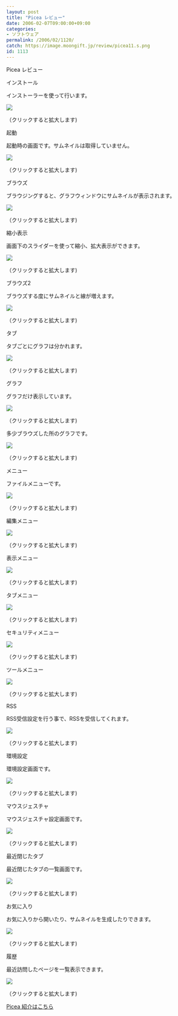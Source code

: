 ```yaml
---
layout: post
title: "Picea レビュー"
date: 2006-02-07T09:00:00+09:00
categories:
- ソフトウェア
permalink: /2006/02/1120/
catch: https://image.moongift.jp/review/picea11.s.png
id: 1113
---
```

Picea レビュー  
<!--more-->

インストール

  

インストーラーを使って行います。

  

[![](https://image.moongift.jp/review/picea1.s.png)](https://image.moongift.jp/review/picea1.png)  
  
（クリックすると拡大します)

  

起動

  

起動時の画面です。サムネイルは取得していません。

  

[![](https://image.moongift.jp/review/picea2.s.png)](https://image.moongift.jp/review/picea2.png)  
  
（クリックすると拡大します)

  

ブラウズ

  

ブラウジングすると、グラフウィンドウにサムネイルが表示されます。

  

[![](https://image.moongift.jp/review/picea3.s.png)](https://image.moongift.jp/review/picea3.png)  
  
（クリックすると拡大します)

  

縮小表示

  

画面下のスライダーを使って縮小、拡大表示ができます。

  

[![](https://image.moongift.jp/review/picea4.s.png)](https://image.moongift.jp/review/picea4.png)  
  
（クリックすると拡大します)

  

ブラウズ2

  

ブラウズする度にサムネイルと線が増えます。

  

[![](https://image.moongift.jp/review/picea5.s.png)](https://image.moongift.jp/review/picea5.png)  
  
（クリックすると拡大します)

  

タブ

  

タブごとにグラフは分かれます。

  

[![](https://image.moongift.jp/review/picea6.s.png)](https://image.moongift.jp/review/picea6.png)  
  
（クリックすると拡大します)

  

グラフ

  

グラフだけ表示しています。

  

[![](https://image.moongift.jp/review/picea7.s.png)](https://image.moongift.jp/review/picea7.png)  
  
（クリックすると拡大します)

  

多少ブラウズした所のグラフです。

  

[![](https://image.moongift.jp/review/picea8.s.png)](https://image.moongift.jp/review/picea8.png)  
  
（クリックすると拡大します)

  

メニュー

  

ファイルメニューです。

  

[![](https://image.moongift.jp/review/picea9.s.png)](https://image.moongift.jp/review/picea9.png)  
  
（クリックすると拡大します)

  

編集メニュー

  

[![](https://image.moongift.jp/review/picea10.s.png)](https://image.moongift.jp/review/picea10.png)  
  
（クリックすると拡大します)

  

表示メニュー

  

[![](https://image.moongift.jp/review/picea11.s.png)](https://image.moongift.jp/review/picea11.png)  
  
（クリックすると拡大します)

  

タブメニュー

  

[![](https://image.moongift.jp/review/picea12.s.png)](https://image.moongift.jp/review/picea12.png)  
  
（クリックすると拡大します)

  

セキュリティメニュー

  

[![](https://image.moongift.jp/review/picea13.s.png)](https://image.moongift.jp/review/picea13.png)  
  
（クリックすると拡大します)

  

ツールメニュー

  

[![](https://image.moongift.jp/review/picea14.s.png)](https://image.moongift.jp/review/picea14.png)  
  
（クリックすると拡大します)

  

RSS

  

RSS受信設定を行う事で、RSSを受信してくれます。

  

[![](https://image.moongift.jp/review/picea15.s.png)](https://image.moongift.jp/review/picea15.png)  
  
（クリックすると拡大します)

  

環境設定

  

環境設定画面です。

  

[![](https://image.moongift.jp/review/picea16.s.png)](https://image.moongift.jp/review/picea16.png)  
  
（クリックすると拡大します)

  

マウスジェスチャ

  

マウスジェスチャ設定画面です。

  

[![](https://image.moongift.jp/review/picea17.s.png)](https://image.moongift.jp/review/picea17.png)  
  
（クリックすると拡大します)

  

最近閉じたタブ

  

最近閉じたタブの一覧画面です。

  

[![](https://image.moongift.jp/review/picea18.s.png)](https://image.moongift.jp/review/picea18.png)  
  
（クリックすると拡大します)

  

お気に入り

  

お気に入りから開いたり、サムネイルを生成したりできます。

  

[![](https://image.moongift.jp/review/picea19.s.png)](https://image.moongift.jp/review/picea19.png)  
  
（クリックすると拡大します)

  

履歴

  

最近訪問したページを一覧表示できます。

  

[![](https://image.moongift.jp/review/picea20.s.png)](https://image.moongift.jp/review/picea20.png)  
  
（クリックすると拡大します)

  

[Picea 紹介はこちら](http://oss.moongift.jp/intro/i-1108.html)

